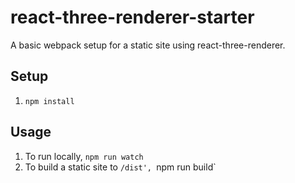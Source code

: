 # react-three-renderer-starter

A basic webpack setup for a static site using react-three-renderer.

## Setup

1. `npm install`

## Usage

1. To run locally, `npm run watch`
2. To build a static site to `/dist', `npm run build`

